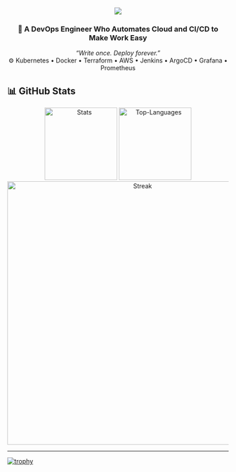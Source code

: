 <h1 align="center">
  <img 
    src="https://readme-typing-svg.herokuapp.com/?font=Righteous&size=40&center=true&vCenter=true&width=1000&height=70&duration=6000&lines=Hello+There!+👋;+I'm+Rajendra!;+A+DevOps+and+Fullstack+Engineer!" 
    style="max-width: 100%; height: auto;" 
  />
</h1>


<h3 align="center">
 🚀 A DevOps Engineer Who Automates Cloud and CI/CD to Make Work Easy
</h3>

<p align="center">
  <em>“Write once. Deploy forever.”</em> <br>
  ⚙️ Kubernetes • Docker • Terraform • AWS • Jenkins • ArgoCD • Grafana • Prometheus 
</p>

## 📊 GitHub Stats

<div align="center">
  
  <img src="https://github-readme-stats.vercel.app/api?username=rajendrakmr&show_icons=true&theme=tokyonight&hide_border=false&count_private=false" alt="Stats" height="165">
  <img src="https://github-readme-stats.vercel.app/api/top-langs/?username=rajendrakmr&layout=compact&theme=tokyonight&hide_border=false" alt="Top-Languages" height="165"> 
</div>
<div align="center">
  <img src="https://github-readme-streak-stats.herokuapp.com/?user=rajendrakmr&theme=tokyonight&hide_border=true" alt="Streak" width="600">
</div>

---
 

[![trophy](https://github-profile-trophy.vercel.app/?username=rajendrakmr)](https://github.com/ryo-ma/github-profile-trophy)

 
 
